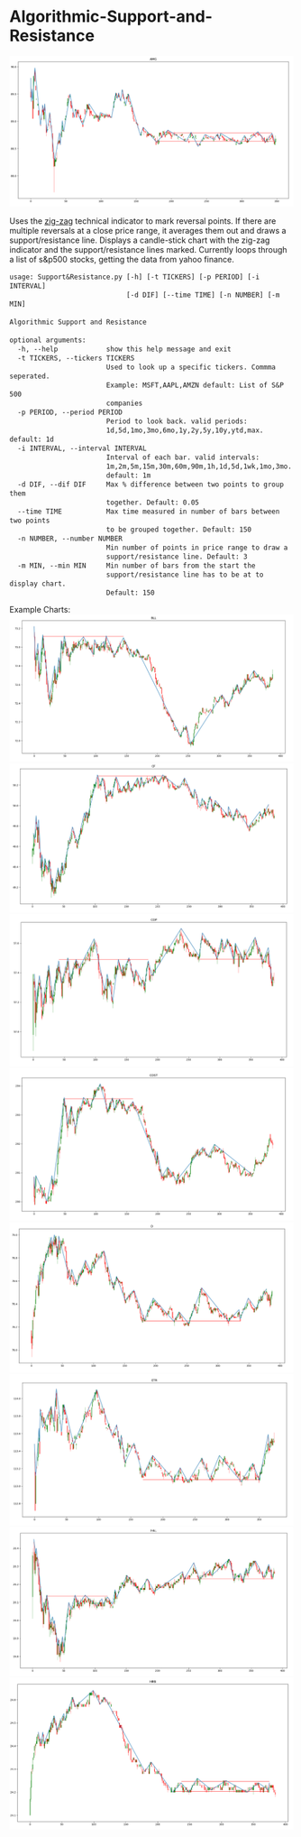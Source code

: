# Algorithmic-Support-and-Resistance
![AMG Example](screenshots/AMG.png)

Uses the [zig-zag](https://www.investopedia.com/terms/z/zig_zag_indicator.asp "Investopedia Definition") technical indicator to mark reversal points. If there are multiple reversals at a close price range, it averages them out and draws a support/resistance line. Displays a candle-stick chart with the zig-zag indicator and the support/resistance lines marked. Currently loops through a list of s&p500 stocks, getting the data from yahoo finance.

```
usage: Support&Resistance.py [-h] [-t TICKERS] [-p PERIOD] [-i INTERVAL]
                             [-d DIF] [--time TIME] [-n NUMBER] [-m MIN]

Algorithmic Support and Resistance

optional arguments:
  -h, --help            show this help message and exit
  -t TICKERS, --tickers TICKERS
                        Used to look up a specific tickers. Commma seperated.
                        Example: MSFT,AAPL,AMZN default: List of S&P 500
                        companies
  -p PERIOD, --period PERIOD
                        Period to look back. valid periods:
                        1d,5d,1mo,3mo,6mo,1y,2y,5y,10y,ytd,max. default: 1d
  -i INTERVAL, --interval INTERVAL
                        Interval of each bar. valid intervals:
                        1m,2m,5m,15m,30m,60m,90m,1h,1d,5d,1wk,1mo,3mo.
                        default: 1m
  -d DIF, --dif DIF     Max % difference between two points to group them
                        together. Default: 0.05
  --time TIME           Max time measured in number of bars between two points
                        to be grouped together. Default: 150
  -n NUMBER, --number NUMBER
                        Min number of points in price range to draw a
                        support/resistance line. Default: 3
  -m MIN, --min MIN     Min number of bars from the start the
                        support/resistance line has to be at to display chart.
                        Default: 150
```

Example Charts:
![BLL Example](screenshots/BLL.png)
![CF Example](screenshots/CF.png)
![COP Example](screenshots/COP.png)
![COST Example](screenshots/COST.png)
![D Example](screenshots/D.png)
![ETR Example](screenshots/ETR.png)
![HAL Example](screenshots/HAL.png)
![HRB Example](screenshots/HRB.png)
